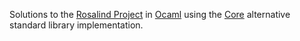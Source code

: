 Solutions to the [Rosalind Project](http://rosalind.info/) in
[Ocaml](http://ocaml.org/) using the
[Core](https://bitbucket.org/yminsky/ocaml-core/wiki/Home) alternative
standard library implementation.
